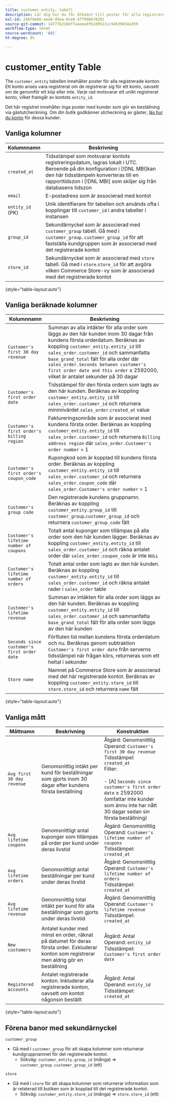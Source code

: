 ```yaml
---
title: customer_entity, tabell
description: Lär dig hur du får åtkomst till poster för alla registrerade konton.
exl-id: 24bf0e66-eea0-45ea-8ce6-4ff99b678201
source-git-commit: 14777b216bf7aaeea0fb2d0513cc94539034a359
workflow-type: tm+mt
source-wordcount: '601'
ht-degree: 0%

---
```


# customer_entity Table

The `customer_entity` tabellen innehåller poster för alla registrerade konton. Ett konto anses vara registrerat om de registrerar sig för ett konto, oavsett om de genomför ett köp eller inte. Varje rad motsvarar ett unikt registrerat konto, vilket framgår av kontots `entity_id`.

Det här registret innehåller inga poster med kunder som gör en beställning via gästutcheckning. Om din butik godkänner utcheckning av gäster, [läs hur du konto](../data-warehouse-mgr/guest-orders.md) för dessa kunder.

## Vanliga kolumner

| **Kolumnnamn** | **Beskrivning** |
|---|---|
| `created_at` | Tidsstämpel som motsvarar kontots registreringsdatum, lagras lokalt i UTC. Beroende på din konfiguration i [!DNL MBI]kan den här tidsstämpeln konverteras till en rapporttidszon i [!DNL MBI] som skiljer sig från databasens tidszon |
| `email` | E-postadress som är associerad med kontot |
| `entity_id` (PK) | Unik identifierare för tabellen och används ofta i kopplingar till `customer_id` i andra tabeller i instansen |
| `group_id` | Sekundärnyckel som är associerad med `customer_group` tabell. Gå med i `customer_group.customer_group_id` för att fastställa kundgruppen som är associerad med det registrerade kontot |
| `store_id` | Sekundärnyckel som är associerad med `store` tabell. Gå med i `store`.`store_id` för att avgöra vilken Commerce Store-vy som är associerad med det registrerade kontot |

{style="table-layout:auto"}

## Vanliga beräknade kolumner

| **Kolumnnamn** | **Beskrivning** |
|---|---|
| `Customer's first 30 day revenue` | Summan av alla intäkter för alla order som läggs av den här kunden inom 30 dagar från kundens första orderdatum. Beräknas av koppling `customer_entity.entity_id` till `sales_order.customer_id` och sammanfatta `base_grand_total` fält för alla order där `sales_order.Seconds between customer's first order date and this order` ≤ 2592000, vilket är antalet sekunder på 30 dagar |
| `Customer's first order date` | Tidsstämpel för den första ordern som lagts av den här kunden. Beräknas av koppling `customer_entity.entity_id` till `sales_order.customer_id` och returnera minimivärdet `sales_order`.`created_at` value |
| `Customer's first order's billing region` | Faktureringsområde som är associerat med kundens första order. Beräknas av koppling `customer_entity.entity_id` till `sales_order.customer_id` och returnera `Billing address region` där `sales_order.Customer's order number` = 1 |
| `Customer's first order's coupon_code` | Kupongkod som är kopplad till kundens första order. Beräknas av koppling `customer_entity.entity_id` till `sales_order.customer_id` och returnera `sales_order.coupon_code` där `sales_order.Customer's order number` = 1 |
| `Customer's group code` | Den registrerade kundens gruppnamn. Beräknas av koppling `customer_entity.group_id` till `customer_group`.`customer_group_id` och returnera `customer_group_code` fält |
| `Customer's lifetime number of coupons` | Totalt antal kuponger som tillämpas på alla order som den här kunden lägger. Beräknas av koppling `customer_entity.entity_id` till `sales_order.customer_id` och räkna antalet order där `sales_order.coupon_code` är inte `NULL` |
| `Customer's lifetime number of orders` | Totalt antal order som lagts av den här kunden. Beräknas av koppling `customer_entity.entity_id` till `sales_order.customer_id` och räkna antalet rader i `sales_order` table |
| `Customer's lifetime revenue` | Summan av intäkten för alla order som läggs av den här kunden. Beräknas av koppling `customer_entity.entity_id` till `sales_order.customer_id` och sammanfatta `base_grand_total` fält för alla order som läggs av den här kunden |
| `Seconds since customer's first order date` | Förfluten tid mellan kundens första orderdatum och nu. Beräknas genom subtraktion `Customer's first order date` från serverns tidsstämpel när frågan körs, returneras som ett heltal i sekunder |
| `Store name` | Namnet på Commerce Store som är associerad med det här registrerade kontot. Beräknas av koppling `customer_entity.store_id` till `store.store_id` och returnera `name` fält |

{style="table-layout:auto"}

## Vanliga mått

| **Måttnamn** | **Beskrivning** | **Konstruktion** |
|---|---|---|
| `Avg first 30 day revenue` | Genomsnittlig intäkt per kund för beställningar som gjorts inom 30 dagar efter kundens första beställning | Åtgärd: Genomsnittlig<br/>Operand: `Customer's first 30 day revenue`<br/>Tidsstämpel: `created_at`<br/>Filter:<br/><br/>- \[A\] `Seconds since customer's first order date` ≥ 2592000 (omfattar inte kunder som ännu inte har nått 30 dagar sedan sin första beställning) |
| `Avg lifetime coupons` | Genomsnittligt antal kuponger som tillämpas på order per kund under deras livstid | Åtgärd: Genomsnittlig<br/>Operand: `Customer's lifetime number of coupons`<br/>Tidsstämpel: `created_at` |
| `Avg lifetime orders` | Genomsnittligt antal beställningar per kund under deras livstid | Åtgärd: Genomsnittlig<br/>Operand: `Customer's lifetime number of orders`<br/>Tidsstämpel: `created_at` |
| `Avg lifetime revenue` | Genomsnittlig total intäkt per kund för alla beställningar som gjorts under deras livstid | Åtgärd: Genomsnittlig<br/>Operand: `Customer's lifetime revenue`<br/>Tidsstämpel: `created_at` |
| `New customers` | Antalet kunder med minst en order, räknat på datumet för deras första order. Exkluderar konton som registrerar men aldrig gör en beställning | Åtgärd: Antal<br/>Operand: `entity_id`<br/>Tidsstämpel: `Customer's first order date` |
| `Registered accounts` | Antalet registrerade konton. Inkluderar alla registrerade konton, oavsett om kontot någonsin beställt | Åtgärd: Antal<br/>Operand: `entity_id`<br/>Tidsstämpel: `created_at` |

{style="table-layout:auto"}

## Förena banor med sekundärnyckel

`customer_group`

* Gå med i `customer_group` för att skapa kolumner som returnerar kundgruppnamnet för det registrerade kontot.
   * Sökväg: `customer_entity.group_id` (många) => `customer_group.customer_group_id` (ett)

`store`

* Gå med i `store` för att skapa kolumner som returnerar information som är relaterad till butiken som är kopplad till det registrerade kontot.
   * Sökväg: `customer_entity.store_id` (många) => `store.store_id` (ett)
